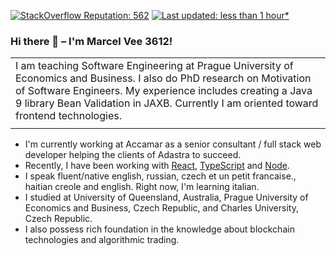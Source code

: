 [![StackOverflow Reputation: 562](https://img.shields.io/badge/StackOverflow-562-F27F33?logo=stackoverflow)](https://stackoverflow.com/users/3832336/marcelv3612) [![Last updated: less than 1 hour*](https://img.shields.io/badge/last%20updated-less%20than%201%20hour*-green)](https://github.com/marcelv3612/marcelv3612/actions)

### Hi there 👋 –  I'm Marcel Vee 3612!

|  |
| --- 
| I am teaching Software Engineering at Prague University of Economics and Business. I also do PhD research on Motivation of Software Engineers. My experience includes creating a Java 9 library Bean Validation in JAXB. Currently I am oriented toward frontend technologies.
|  |

- I'm currently working at Accamar as a senior consultant / full stack web developer helping the clients of Adastra to succeed.
- Recently, I have been working with [React](https://reactjs.org/), [TypeScript](https://www.typescriptlang.org/) and [Node](https://nodejs.org/).
- I speak fluent/native english, russian, czech et un petit francaise., haitian creole and english. Right now, I'm learning italian.
- I studied at University of Queensland, Australia, Prague University of Economics and Business, Czech Republic, and Charles University, Czech Republic.
- I also possess rich foundation in the knowledge about blockchain technologies and algorithmic trading.

<!--
**marcelv3612/marcelv3612** is a ✨ _special_ ✨ repository because its `README.md` (this file) appears on your GitHub profile.

Here are some ideas to get you started:

- Recently, I have been working with [React](https://reactjs.org/), [TypeScript](https://www.typescriptlang.org/) and [Node](https://nodejs.org/). You can [read more about my full experience here](https://github.com/rmariuzzo/rmariuzzo/blob/master/EXPERIENCE.md).

- 🔭 I’m currently working on ...
- 🌱 I’m currently learning ...
- 👯 I’m looking to collaborate on ...
- 🤔 I’m looking for help with ...
- 💬 Ask me about ...
- 📫 How to reach me: ...
- 😄 Pronouns: ...
- ⚡ Fun fact: ...
-->
